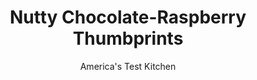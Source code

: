 ---
layout: ../../layouts/MarkdownPostLayout.astro
title: Nutty Chocolate-Raspberry Thumbprints
author: America's Test Kitchen
pubDate: 2023-03-15
description: "Chocolate, raspberries, and toasted pecans. How could we go wrong?"
image_url: https://res.cloudinary.com/hksqkdlah/image/upload/ar_1:1,c_fill,dpr_2.0,f_auto,fl_lossy.progressive.strip_profile,g_faces:auto,q_auto:low,w_344/SFS_NuttyChocolateRaspberryThumbprints_013_kjfmgm
tags: ["Desserts or Baked Goods","Contest Recipes"]
calories: 4016
protein: 1
carbohydrates: 14
fats: 
fiber: 
ingredients: ["1 1/2 cups (7½ ounces), all-purpose flour","1/2 cup (1½ ounces), Dutch-processed cocoa powder","1/4 teaspoon, baking powder","1/4 teaspoon, baking soda","1/4 teaspoon, salt","8 tablespoons (1 stick), unsalted butter, softened","1 cup (7 ounces), sugar","1 large, egg","1 1/2 teaspoons, vanilla extract","1 cup, pecans, toasted and chopped fine","6 tablespoons, seedless raspberry jam","1/2 cup (3 ounces), white chocolate chips, melted"]
serves: 36
time: "1½ hours, plus 20 minutes cooling"
instructions: ["MAKE DOUGH Adjust oven racks to upper-middle and lower-middle positions and heat oven to 350 degrees. Line two baking sheets with parchment paper. Combine flour, cocoa powder, baking powder, baking soda, and salt in medium bowl. With electric mixer on medium-high speed, beat butter and sugar until light and fluffy, about 2 minutes. Add egg and vanilla and mix until incorporated. Reduce speed to low, ad flour mixture, and mix until just combined.","SHAPE AND BAKE Place pecans in shallow dish. Roll 1 tablespoon dough into 1-inch ball, then roll in pecans, pressing to adhere. Repeat with remaining dough. Place balls 2 inches apart on prepared baking sheets. Using teaspoon measure, make indentation in center of each ball. Fill each dimple with 1/2 teaspoon jam. Bake until set, about 10 minutes, switching and rotating sheets halfway through baking. Cool 5 minutes on sheets, then transfer to wire rack to cool completely.","DRIZZLE CHOCOLATE Drizzle cookies with melted chocolate and let sit until chocolate hardens, about 15 minutes. (Cookies can be stored in airtight container at room temperature for 3 days.)"]
nutrition: ["59 mg Potassium","34 mg Phosphorus","13 mg Calcium","10 mg Magnesium","33 mg Sodium","5 g Fat","2 g Monounsaturated","12 mg Cholesterol","2 g Saturated","9 µg Folic acid","3 µg Folate (food)","8 g Sugars","3 g Water","14 g Carbs","19 µg Folate equivalent (total)","1 g Protein","24 µg Vitamin A","111 kcal Energy","8 g Sugars, added","4016 calories"]
notes: "Dutch-processed cocoa has deeper flavor than natural cocoa."
---